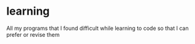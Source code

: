 # learning
All my programs that I found difficult while learning to code so that I can prefer or revise them
